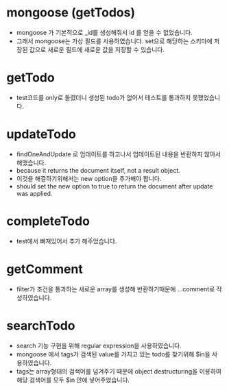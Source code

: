 <!-- # Sequelize

- brew install mysql
- mysql.server start
- mysql.server stop

- operatorsAliases : operatorsAliases는 보안에 취약한 연산자를 사용할지 여부를 설정하는 옵션이다.
- Sequelize는 기본적으로 Promise 기반이기 때문에, 모든 CRUD 작업이 Promise의 형태로 시작하고 끝난다는 점을 감안, 위의 코드의 sync()가 실행되면 index.js 내에서 작성된 Sequelize 작업이 실제 DB와 동기화되면서 실행됩니다. 따라서 테이블 정의, 연결 관계 정의 등과 같은 작업은 sync() 이전에 완료해야 합니다. sync()의 결과는 Promise로, 동기화가 완료된 뒤 .then()을 통하여 원하는 CRUD 작업을 수행할 수 있게 됩니다.
- index.js의 config 객체에 적은 database의 이름에 맞춰서 실제 DB에 동일한 이름의 데이터베이스를 생성해줘야 합니다. 그렇지 않으면 Sequelize가 동기화를 하지 못합니다. -->

# mongoose (getTodos)

- mongoose 가 기본적으로 \_id를 생성해줘서 id 를 얻을 수 없었습니다.
- 그래서 mongoose는 가상 필드를 사용하였습니다. set으로 해당하는 스키마에 저장된 값으로 새로운 필드에 새로운 값을 저장할 수 있습니다.

# getTodo

- test코드를 only로 돌렸더니 생성된 todo가 없어서 테스트를 통과하지 못했었습니다.

# updateTodo

- findOneAndUpdate 로 업데이트를 하고나서 업데이트된 내용을 반환하지 않아서 해맸습니다.
- because it returns the document itself, not a result object.
- 이것을 해결하기위해서는 new option을 추가해야 합니다.
- should set the new option to true to return the document after update was applied.

# completeTodo

- test에서 빠져있어서 추가 해주었습니다.

# getComment

- filter가 조건을 통과하는 새로운 array를 생성해 반환하기때문에 ...comment로 작성하였습니다.

# searchTodo

- search 기능 구현을 위해 regular expression을 사용하였습니다.
- mongoose 에서 tags가 검색된 value를 가지고 있는 todo를 찾기위해 \$in을 사용하였습니다.
- tags는 array형태의 검색어를 넘겨주기 때문에 object destructuring을 이용하여 해당 검색어를 모두 \$in 안에 넣어주었습니다.

